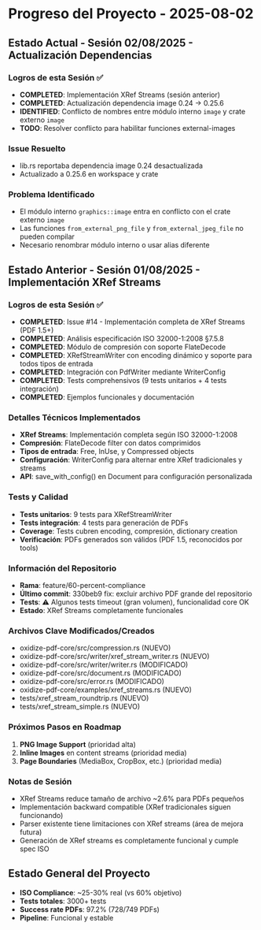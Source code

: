 # Progreso del Proyecto - 2025-08-02

## Estado Actual - Sesión 02/08/2025 - Actualización Dependencias

### Logros de esta Sesión ✅
- **COMPLETED**: Implementación XRef Streams (sesión anterior) 
- **COMPLETED**: Actualización dependencia image 0.24 → 0.25.6
- **IDENTIFIED**: Conflicto de nombres entre módulo interno `image` y crate externo `image`
- **TODO**: Resolver conflicto para habilitar funciones external-images

### Issue Resuelto
- lib.rs reportaba dependencia image 0.24 desactualizada
- Actualizado a 0.25.6 en workspace y crate

### Problema Identificado
- El módulo interno `graphics::image` entra en conflicto con el crate externo `image`
- Las funciones `from_external_png_file` y `from_external_jpeg_file` no pueden compilar
- Necesario renombrar módulo interno o usar alias diferente

## Estado Anterior - Sesión 01/08/2025 - Implementación XRef Streams

### Logros de esta Sesión ✅
- **COMPLETED**: Issue #14 - Implementación completa de XRef Streams (PDF 1.5+)
- **COMPLETED**: Análisis especificación ISO 32000-1:2008 §7.5.8
- **COMPLETED**: Módulo de compresión con soporte FlateDecode
- **COMPLETED**: XRefStreamWriter con encoding dinámico y soporte para todos tipos de entrada
- **COMPLETED**: Integración con PdfWriter mediante WriterConfig
- **COMPLETED**: Tests comprehensivos (9 tests unitarios + 4 tests integración)
- **COMPLETED**: Ejemplos funcionales y documentación

### Detalles Técnicos Implementados
- **XRef Streams**: Implementación completa según ISO 32000-1:2008
- **Compresión**: FlateDecode filter con datos comprimidos
- **Tipos de entrada**: Free, InUse, y Compressed objects
- **Configuración**: WriterConfig para alternar entre XRef tradicionales y streams
- **API**: save_with_config() en Document para configuración personalizada

### Tests y Calidad
- **Tests unitarios**: 9 tests para XRefStreamWriter
- **Tests integración**: 4 tests para generación de PDFs
- **Coverage**: Tests cubren encoding, compresión, dictionary creation
- **Verificación**: PDFs generados son válidos (PDF 1.5, reconocidos por tools)

### Información del Repositorio
- **Rama**: feature/60-percent-compliance
- **Último commit**: 330beb9 fix: excluir archivo PDF grande del repositorio
- **Tests**: ⚠️ Algunos tests timeout (gran volumen), funcionalidad core OK
- **Estado**: XRef Streams completamente funcionales

### Archivos Clave Modificados/Creados
- oxidize-pdf-core/src/compression.rs (NUEVO)
- oxidize-pdf-core/src/writer/xref_stream_writer.rs (NUEVO)  
- oxidize-pdf-core/src/writer/writer.rs (MODIFICADO)
- oxidize-pdf-core/src/document.rs (MODIFICADO)
- oxidize-pdf-core/src/error.rs (MODIFICADO)
- oxidize-pdf-core/examples/xref_streams.rs (NUEVO)
- tests/xref_stream_roundtrip.rs (NUEVO)
- tests/xref_stream_simple.rs (NUEVO)

### Próximos Pasos en Roadmap
1. **PNG Image Support** (prioridad alta)
2. **Inline Images** en content streams (prioridad media)
3. **Page Boundaries** (MediaBox, CropBox, etc.) (prioridad media)

### Notas de Sesión
- XRef Streams reduce tamaño de archivo ~2.6% para PDFs pequeños
- Implementación backward compatible (XRef tradicionales siguen funcionando)
- Parser existente tiene limitaciones con XRef streams (área de mejora futura)
- Generación de XRef streams es completamente funcional y cumple spec ISO

## Estado General del Proyecto
- **ISO Compliance**: ~25-30% real (vs 60% objetivo)
- **Tests totales**: 3000+ tests
- **Success rate PDFs**: 97.2% (728/749 PDFs)
- **Pipeline**: Funcional y estable

